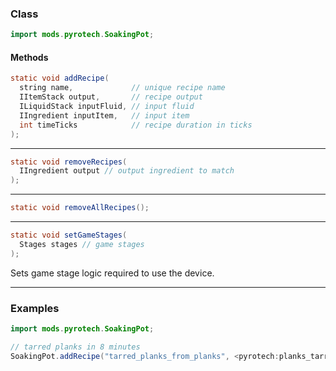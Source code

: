 
### Class

```java
import mods.pyrotech.SoakingPot;
```

#### Methods

```java
static void addRecipe(
  string name,             // unique recipe name
  IItemStack output,       // recipe output
  ILiquidStack inputFluid, // input fluid
  IIngredient inputItem,   // input item
  int timeTicks            // recipe duration in ticks
);
```


---


```java
static void removeRecipes(
  IIngredient output // output ingredient to match
);
```


---


```java
static void removeAllRecipes();
```


---


```java
static void setGameStages(
  Stages stages // game stages
);
```

Sets game stage logic required to use the device.

---


### Examples

```java
import mods.pyrotech.SoakingPot;

// tarred planks in 8 minutes
SoakingPot.addRecipe("tarred_planks_from_planks", <pyrotech:planks_tarred>, <liquid:wood_tar>, <ore:plankWood>, 8 * 60 * 20);
```
